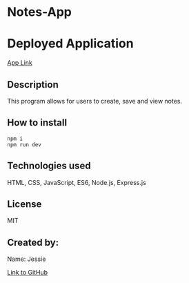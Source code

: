 # Notes-App

# Deployed Application

[App Link](https://ladystephani.github.io/Notes-app/)

## Description

This program allows for users to create, save and view notes.

## How to install

`npm i`  
`npm run dev`

## Technologies used

HTML, CSS, JavaScript, ES6, Node.js, Express.js

## License

MIT

## Created by:

Name: Jessie

[Link to GitHub](https://github.com/ladystephani)
